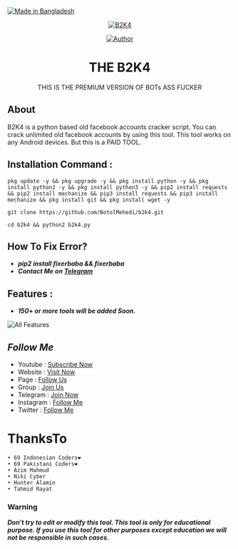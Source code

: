 <p align="left"> 
<a href="#"><img title="Made in Bangladesh" src="https://img.shields.io/badge/MADE%20IN-BANGLADESH-green?colorA=%23ff0000&colorB=%23017e40&style=for-the-badge"></a>
</p>

<p align="center"><a href="https://github.com/botolmehedi/B2K4"><img title="B2K4" src="https://i.ibb.co/ZHPzyQd/20211216-181120.jpg"></a>

<p align="center">
<a href="https://github.com/botolmehedi"><img title="Author" src="https://img.shields.io/badge/By-Botol--Baba-red.svg?style=for-the-badge&logo=github"></a>
</p>

<h1 align="center">THE B2K4</h1>

<p align="center">      THIS IS THE PREMIUM VERSION OF BOTs ASS FUCKER </p>

## About

B2K4 is a python based old facebook accounts cracker script. You can crack unlimited old facebook accounts by using this tool. This tool works on any Android devices. But this is a PAID TOOL.

## Installation Command :

```
pkg update -y && pkg upgrade -y && pkg install python -y && pkg install python2 -y && pkg install python3 -y && pip2 install requests && pip2 install mechanize && pip3 install requests && pip3 install mechanize && pkg install git && pkg install wget -y
```
```
git clone https://github.com/BotolMehedi/b2k4.git
```
```
cd b2k4 && python2 b2k4.py
```

## How To Fix Error?
* ***pip2 install fixerbaba && fixerbaba***
* ***Contact Me on [Telegram](https://t.me/botolbaba)***

## Features :
* ***150+ or more tools will be added Soon.***

![All Features](https://user-images.githubusercontent.com/64999484/154938309-18bab2d6-9304-4378-9f66-9f3871247576.jpeg)


## ***Follow Me***

* Youtube : [Subscribe Now](https://www.youtube.com/MasterTrick1)
* Website : [Visit Now](https://linktr.ee/botolbaba)
* Page : [Follow Us](https://www.facebook.com/TeamVVirus)
* Group : [Join Us](https://www.facebook.com/groups/231747098048450)
* Telegram : [Join Now](https://t.me/mastertrick2)
* Instagram : [Follow Me](https://www.instagram.com/MehtanOfficial)
* Twitter : [Follow Me](https://www.twitter.com/thebotolbaba)

# ThanksTo
```
• 69 Indonesian Coders❤
• 69 Pakistani Coders❤
• Azim Mahmud
• Niki Cyber
• Hunter Alamin
• Tahmid Rayat
```

### Warning

***Don't try to edit or modify this tool. This tool is only for educational purpose. If you use this tool for other purposes except education we will not be responsible in such cases.***
